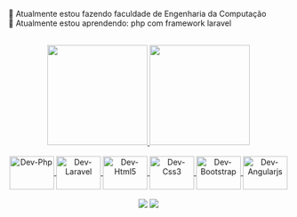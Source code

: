 


🔭 Atualmente estou fazendo faculdade de Engenharia da Computação</br>
🌱 Atualmente estou aprendendo: php com framework laravel</br>
</br>

<div align="center">
  <a href="https://github.com/igorsimoes4">
  <img height="180em" src="https://github-readme-stats.vercel.app/api?username=igorsimoes4&show_icons=true&theme=dracula&include_all_commits=true&count_private=true"/>
  <img height="180em" src="https://github-readme-stats.vercel.app/api/top-langs/?username=igorsimoes4&layout=compact&langs_count=7&theme=dracula"/>
</div>

<div align="center" style="display: inline_block"><br>
  <img align="center" alt="Dev-Php" height="60" width="80" src="https://cdn.jsdelivr.net/gh/devicons/devicon/icons/php/php-plain.svg" />
  <img align="center" alt="Dev-Laravel" height="60" width="80" src="https://cdn.jsdelivr.net/gh/devicons/devicon/icons/laravel/laravel-plain-wordmark.svg" />
  <img align="center" alt="Dev-Html5" height="60" width="80" src="https://cdn.jsdelivr.net/gh/devicons/devicon/icons/html5/html5-original-wordmark.svg" />
  <img align="center" alt="Dev-Css3" height="60" width="80" src="https://cdn.jsdelivr.net/gh/devicons/devicon/icons/css3/css3-original-wordmark.svg" />
  <img align="center" alt="Dev-Bootstrap" height="60" width="80" src="https://cdn.jsdelivr.net/gh/devicons/devicon/icons/bootstrap/bootstrap-original-wordmark.svg" />
  <img align="center" alt="Dev-Angularjs" height="60" width="80" src="https://cdn.jsdelivr.net/gh/devicons/devicon/icons/angularjs/angularjs-original-wordmark.svg" />
</div>

  <div align="center"></br>
  <a href="#" target="_blank"><img src="https://img.shields.io/badge/Gmail-D14836?style=for-the-badge&logo=gmail&logoColor=white" target="_blank"></a>
  <a href="#" target="_blank"><img src="https://img.shields.io/badge/LinkedIn-0077B5?style=for-the-badge&logo=linkedin&logoColor=white" target="_blank"></a>
</div>
